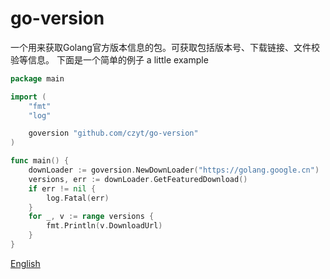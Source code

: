 # go-version
一个用来获取Golang官方版本信息的包。可获取包括版本号、下载链接、文件校验等信息。
下面是一个简单的例子
a little example
```go
package main

import (
	"fmt"
	"log"

	goversion "github.com/czyt/go-version"
)

func main() {
	downLoader := goversion.NewDownLoader("https://golang.google.cn")
	versions, err := downLoader.GetFeaturedDownload()
	if err != nil {
		log.Fatal(err)
	}
	for _, v := range versions {
		fmt.Println(v.DownloadUrl)
	}
}

```
[English](./README.md)
